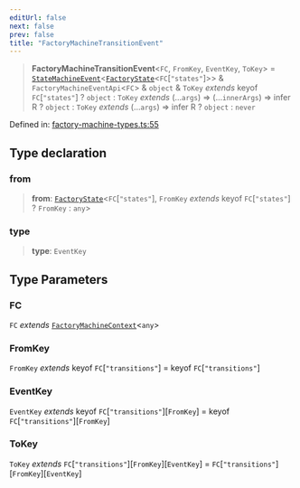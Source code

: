 ```yaml
---
editUrl: false
next: false
prev: false
title: "FactoryMachineTransitionEvent"
---
```


> **FactoryMachineTransitionEvent**\<`FC`, `FromKey`, `EventKey`, `ToKey`\> = [`StateMachineEvent`](/docs/src/content/docs/reference/interfaces/statemachineevent/)\<[`FactoryState`](/docs/src/content/docs/reference/type-aliases/factorystate/)\<`FC`\[`"states"`\]\>\> & `FactoryMachineEventApi`\<`FC`\> & `object` & `ToKey` *extends* keyof `FC`\[`"states"`\] ? `object` : `ToKey` *extends* (...`args`) => (...`innerArgs`) => infer R ? `object` : `ToKey` *extends* (...`args`) => infer R ? `object` : `never`

Defined in: [factory-machine-types.ts:55](https://github.com/WinstonFassett/matchina/blob/2d22b2187dda803854f54b63fe09d04bd833387d/src/factory-machine-types.ts#L55)

## Type declaration

### from

> **from**: [`FactoryState`](/docs/src/content/docs/reference/type-aliases/factorystate/)\<`FC`\[`"states"`\], `FromKey` *extends* keyof `FC`\[`"states"`\] ? `FromKey` : `any`\>

### type

> **type**: `EventKey`

## Type Parameters

### FC

`FC` *extends* [`FactoryMachineContext`](/docs/src/content/docs/reference/interfaces/factorymachinecontext/)\<`any`\>

### FromKey

`FromKey` *extends* keyof `FC`\[`"transitions"`\] = keyof `FC`\[`"transitions"`\]

### EventKey

`EventKey` *extends* keyof `FC`\[`"transitions"`\]\[`FromKey`\] = keyof `FC`\[`"transitions"`\]\[`FromKey`\]

### ToKey

`ToKey` *extends* `FC`\[`"transitions"`\]\[`FromKey`\]\[`EventKey`\] = `FC`\[`"transitions"`\]\[`FromKey`\]\[`EventKey`\]
